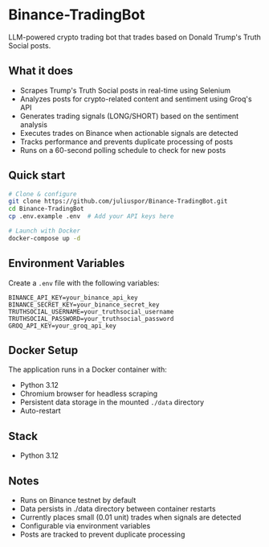 # Binance-TradingBot

LLM-powered crypto trading bot that trades based on Donald Trump's Truth Social posts.

## What it does
- Scrapes Trump's Truth Social posts in real-time using Selenium
- Analyzes posts for crypto-related content and sentiment using Groq's API
- Generates trading signals (LONG/SHORT) based on the sentiment analysis
- Executes trades on Binance when actionable signals are detected
- Tracks performance and prevents duplicate processing of posts
- Runs on a 60-second polling schedule to check for new posts

## Quick start

```bash
# Clone & configure
git clone https://github.com/juliuspor/Binance-TradingBot.git
cd Binance-TradingBot
cp .env.example .env  # Add your API keys here

# Launch with Docker 
docker-compose up -d
```

## Environment Variables
Create a `.env` file with the following variables:

```
BINANCE_API_KEY=your_binance_api_key
BINANCE_SECRET_KEY=your_binance_secret_key
TRUTHSOCIAL_USERNAME=your_truthsocial_username
TRUTHSOCIAL_PASSWORD=your_truthsocial_password
GROQ_API_KEY=your_groq_api_key
```

## Docker Setup
The application runs in a Docker container with:
- Python 3.12
- Chromium browser for headless scraping
- Persistent data storage in the mounted `./data` directory
- Auto-restart 

## Stack
- Python 3.12

## Notes
- Runs on Binance testnet by default
- Data persists in ./data directory between container restarts
- Currently places small (0.01 unit) trades when signals are detected
- Configurable via environment variables
- Posts are tracked to prevent duplicate processing
